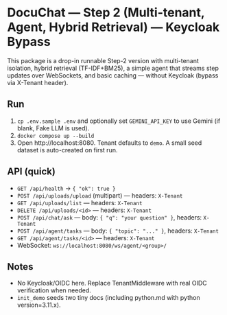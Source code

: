 # DocuChat — Step 2 (Multi-tenant, Agent, Hybrid Retrieval) — Keycloak Bypass

This package is a drop-in runnable Step-2 version with multi-tenant isolation, hybrid retrieval (TF-IDF+BM25), a simple agent that streams step updates over WebSockets, and basic caching — without Keycloak (bypass via X-Tenant header).

## Run
1. `cp .env.sample .env` and optionally set `GEMINI_API_KEY` to use Gemini (if blank, Fake LLM is used).
2. `docker compose up --build`
3. Open http://localhost:8080. Tenant defaults to `demo`. A small seed dataset is auto-created on first run.

## API (quick)
- `GET /api/health` → `{ "ok": true }`
- `POST /api/uploads/upload` (multipart) — headers: `X-Tenant`
- `GET /api/uploads/list` — headers: `X-Tenant`
- `DELETE /api/uploads/<id>` — headers: `X-Tenant`
- `POST /api/chat/ask` — body: `{ "q": "your question" }`, headers: `X-Tenant`
- `POST /api/agent/tasks` — body: `{ "topic": "..." }`, headers: `X-Tenant`
- `GET /api/agent/tasks/<id>` — headers: `X-Tenant`
- WebSocket: `ws://localhost:8080/ws/agent/<group>/`

## Notes
- No Keycloak/OIDC here. Replace TenantMiddleware with real OIDC verification when needed.
- `init_demo` seeds two tiny docs (including python.md with python version=3.11.x).
